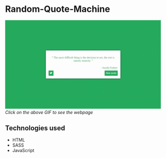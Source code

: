 # Random-Quote-Machine
[![RQM](https://github.com/S07K/Random-Quote-Machine/blob/main/RQM.gif?raw=true)](https://s07k.github.io/Random-Quote-Machine/)
*Click on the above GIF to see the webpage*
## Technologies used
- HTML
- SASS
- JavaScript

